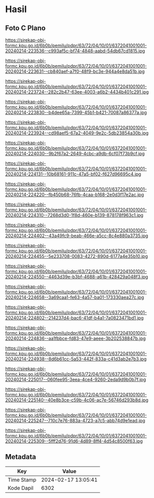# Hasil

## Foto C Plano

https://sirekap-obj-formc.kpu.go.id/6b0b/pemilu/pdpr/63/72/04/10/01/6372041001001-20240214-223536--c993af5c-bf74-4848-aabd-54db67cd1815.jpg

https://sirekap-obj-formc.kpu.go.id/6b0b/pemilu/pdpr/63/72/04/10/01/6372041001001-20240214-223631--cb840aef-a7f0-48f9-bc3e-944a4e8da51b.jpg

https://sirekap-obj-formc.kpu.go.id/6b0b/pemilu/pdpr/63/72/04/10/01/6372041001001-20240214-223724--282c2b47-63ee-4003-a6b2-4434b401c291.jpg

https://sirekap-obj-formc.kpu.go.id/6b0b/pemilu/pdpr/63/72/04/10/01/6372041001001-20240214-223830--b4dee65a-7399-45b1-b421-70087a86377a.jpg

https://sirekap-obj-formc.kpu.go.id/6b0b/pemilu/pdpr/63/72/04/10/01/6372041001001-20240214-223924--cd98aef5-67a2-4049-9e2c-5db23854a30b.jpg

https://sirekap-obj-formc.kpu.go.id/6b0b/pemilu/pdpr/63/72/04/10/01/6372041001001-20240214-224030--9b2f67a2-2649-4cbc-a9db-6cf07f73b9cf.jpg

https://sirekap-obj-formc.kpu.go.id/6b0b/pemilu/pdpr/63/72/04/10/01/6372041001001-20240214-224131--10b68161-911c-47a5-bf02-f627d96695c4.jpg

https://sirekap-obj-formc.kpu.go.id/6b0b/pemilu/pdpr/63/72/04/10/01/6372041001001-20240214-224220--fb450b68-76fb-4caa-b168-2e0d3f17e2ac.jpg

https://sirekap-obj-formc.kpu.go.id/6b0b/pemilu/pdpr/63/72/04/10/01/6372041001001-20240214-224310--7268d3d0-1f8d-460e-b139-878178f963c1.jpg

https://sirekap-obj-formc.kpu.go.id/6b0b/pemilu/pdpr/63/72/04/10/01/6372041001001-20240214-224402--43a49fc9-beab-466e-a5cc-8c4e880a3735.jpg

https://sirekap-obj-formc.kpu.go.id/6b0b/pemilu/pdpr/63/72/04/10/01/6372041001001-20240214-224455--5e233708-0083-4272-890d-6177a4e35b10.jpg

https://sirekap-obj-formc.kpu.go.id/6b0b/pemilu/pdpr/63/72/04/10/01/6372041001001-20240214-224550--4463d39e-b3bf-4688-a61b-428429a048f3.jpg

https://sirekap-obj-formc.kpu.go.id/6b0b/pemilu/pdpr/63/72/04/10/01/6372041001001-20240214-224658--3a69caa1-fe63-4a57-ba01-173330aea27c.jpg

https://sirekap-obj-formc.kpu.go.id/6b0b/pemilu/pdpr/63/72/04/10/01/6372041001001-20240214-224802--214237d4-bac6-41df-b4a1-7a0823471bd1.jpg

https://sirekap-obj-formc.kpu.go.id/6b0b/pemilu/pdpr/63/72/04/10/01/6372041001001-20240214-224836--aa1fbbce-fd83-47e9-aeee-3b202538847b.jpg

https://sirekap-obj-formc.kpu.go.id/6b0b/pemilu/pdpr/63/72/04/10/01/6372041001001-20240214-224938--8d6b61cc-5a53-442f-833a-c41d3ab2e7b3.jpg

https://sirekap-obj-formc.kpu.go.id/6b0b/pemilu/pdpr/63/72/04/10/01/6372041001001-20240214-225017--060fee95-3eea-4ce4-9260-2eda9d9b0b7f.jpg

https://sirekap-obj-formc.kpu.go.id/6b0b/pemilu/pdpr/63/72/04/10/01/6372041001001-20240214-225140--40e8b3ce-c59b-4c06-ac7e-56746d293b8d.jpg

https://sirekap-obj-formc.kpu.go.id/6b0b/pemilu/pdpr/63/72/04/10/01/6372041001001-20240214-225247--710c7e76-883a-4723-a7c5-abb74d9e1ead.jpg

https://sirekap-obj-formc.kpu.go.id/6b0b/pemilu/pdpr/63/72/04/10/01/6372041001001-20240214-225309--5fff2d76-91d6-4d89-8ff4-4d54c8500f63.jpg


## Metadata

| Key        | Value               |
| ---------- | ------------------- |
| Time Stamp | 2024-02-17 13:05:41 |
| Kode Dapil | 6302                |



